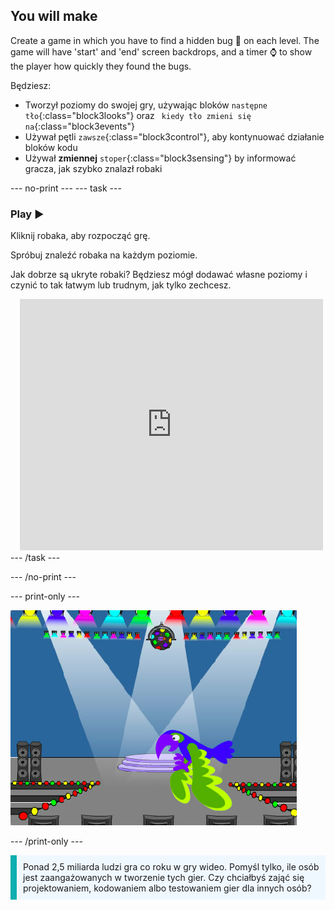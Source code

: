 ## You will make

Create a game in which you have to find a hidden bug 🐞 on each level. The game will have 'start' and 'end' screen backdrops, and a timer ⌚ to show the player how quickly they found the bugs.

Będziesz:
+ Tworzył poziomy do swojej gry, używając bloków `następne tło`{:class="block3looks"} oraz ` kiedy tło zmieni się na`{:class="block3events"}
+ Używał pętli `zawsze`{:class="block3control"}, aby kontynuować działanie bloków kodu
+ Używał **zmiennej** `stoper`{:class="block3sensing"} by informować gracza, jak szybko znalazł robaki

--- no-print --- --- task ---
### Play ▶️
<div style="display: flex; flex-wrap: wrap">
<div style="flex-basis: 200px; flex-grow: 1">  
Kliknij robaka, aby rozpocząć grę.

Spróbuj znaleźć robaka na każdym poziomie.

Jak dobrze są ukryte robaki? Będziesz mógł dodawać własne poziomy i czynić to tak łatwym lub trudnym, jak tylko zechcesz.

</div>
<div class="scratch-preview" style="margin-left: 15px;">
  <iframe allowtransparency="true" width="485" height="402" src="https://scratch.mit.edu/projects/embed/486719939/?autostart=false" frameborder="0"></iframe>
</div>
</div>
--- /task ---

--- /no-print ---

--- print-only ---

![Ukończony projekt.](images/showcase_static.png)

--- /print-only ---

<p style="border-left: solid; border-width:10px; border-color: #0faeb0; background-color: aliceblue; padding: 10px;">
Ponad 2,5 miliarda ludzi gra co roku w gry wideo. Pomyśl tylko, ile osób jest zaangażowanych w tworzenie tych gier. Czy chciałbyś zająć się projektowaniem, kodowaniem albo testowaniem gier dla innych osób? 
</p>
